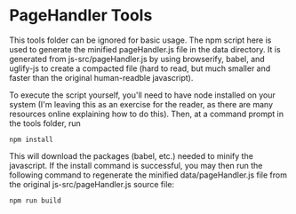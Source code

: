 # PageHandler Tools

This tools folder can be ignored for basic usage.  The npm script here is used to generate the minified pageHandler.js file in the data directory.  It is generated from js-src/pageHandler.js by using browserify, babel, and uglify-js to create a compacted file (hard to read, but much smaller and faster than the original human-readble javascript).

To execute the script yourself, you'll need to have node installed on your system (I'm leaving this as an exercise for the reader, as there are many resources online explaining how to do this).  Then, at a command prompt in the tools folder, run

```
npm install
```

This will download the packages (babel, etc.) needed to minify the javascript.  If the install command is successful, you may then run the following command to regenerate the minified data/pageHandler.js file from the original js-src/pageHandler.js source file:

```
npm run build
```
